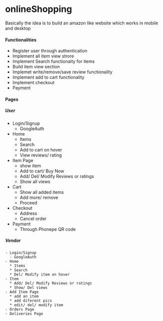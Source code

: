# onlineShopping
Basically the idea is to build an amazon like website which works in mobile and desktop

#### Functionalities
- Register user through authentication
- Implement all item view strore
- Implement Search functionaity for items
- Build item view section
- Implemet write/remove/save review functionality
- Implement add to cart functionality
- Implement checkout
- Payment

#### Pages
  ##### User
  - Login/Signup
    - GoogleAuth
  - Home
    * Items
    * Search
    * Add to cart on hover
    * View reviews/ rating
  - Item Page
    * show item
    * Add to cart/ Buy Now
    * Add/ Del/ Modify Reviews or ratings
    * Show all views
  - Cart
    - Show all added items
    - Add more/ remove
    - Proceed
  - Checkout
    - Address
    - Cancel order
  - Payment
    - Through Phonepe QR code
  
  ##### Vendor
    - Login/Signup
      - GoogleAuth
    - Home
      * Items
      * Search
      * Del/ Modify item on hover
    - Item
      * Add/ Del/ Modify Reviews or ratings
      * Show/ Del views
    - Add Item Page
      * add an item
      * add diferent pics
      * edit/ del/ modify item
    - Orders Page
    - Deliveries Page
      
    

